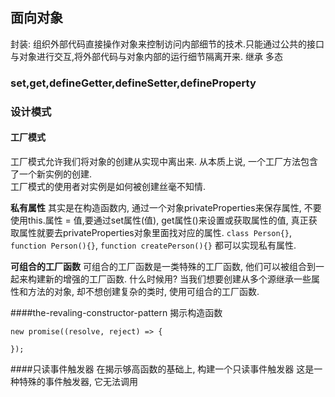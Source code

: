 ## 面向对象
封装: 组织外部代码直接操作对象来控制访问内部细节的技术.只能通过公共的接口与对象进行交互,将外部代码与对象内部的运行细节隔离开来.
继承
多态

### set,get,__defineGetter__,__defineSetter__,defineProperty

### 设计模式

#### 工厂模式
工厂模式允许我们将对象的创建从实现中离出来. 从本质上说, 一个工厂方法包含了一个新实例的创建.   
工厂模式的使用者对实例是如何被创建丝毫不知情.

**私有属性**
其实是在构造函数内, 通过一个对象privateProperties来保存属性, 不要使用this.属性 = 值,要通过set属性(值), get属性()来设置或获取属性的值, 真正获取属性就要去privateProperties对象里面找对应的属性. `class Person{}`,  `function Person(){}`,  `function createPerson(){}` 都可以实现私有属性.

**可组合的工厂函数**
可组合的工厂函数是一类特殊的工厂函数, 他们可以被组合到一起来构建新的增强的工厂函数.
什么时候用?
当我们想要创建从多个源继承一些属性和方法的对象, 却不想创建复杂的类时, 使用可组合的工厂函数.

####the-revaling-constructor-pattern
揭示构造函数

```
new promise((resolve, reject) => {

});
```
####只读事件触发器
在揭示够高函数的基础上, 构建一个只读事件触发器
这是一种特殊的事件触发器, 它无法调用


